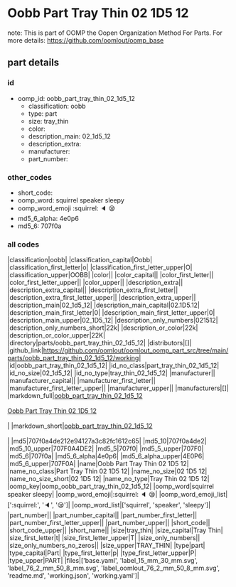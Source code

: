 # Oobb Part Tray Thin 02 1D5 12  

note: This is part of OOMP the Oopen Organization Method For Parts. For more details: https://github.com/oomlout/oomp_base

##  part details





### id
* oomp_id: oobb_part_tray_thin_02_1d5_12
  * classification: oobb
  * type: part
  * size: tray_thin
  * color: 
  * description_main: 02_1d5_12
  * description_extra: 
  * manufacturer: 
  * part_number: 

### other_codes
* short_code: 
* oomp_word: squirrel speaker sleepy
* oomp_word_emoji :squirrel: :speaker: :sleepy:
* md5_6_alpha: 4e0p6
* md5_6: 707f0a

### all codes 
|classification|oobb|
|classification_capital|Oobb|
|classification_first_letter|o|
|classification_first_letter_upper|O|
|classification_upper|OOBB|
|color||
|color_capital||
|color_first_letter||
|color_first_letter_upper||
|color_upper||
|description_extra||
|description_extra_capital||
|description_extra_first_letter||
|description_extra_first_letter_upper||
|description_extra_upper||
|description_main|02_1d5_12|
|description_main_capital|02.1D5.12|
|description_main_first_letter|0|
|description_main_first_letter_upper|0|
|description_main_upper|02_1D5_12|
|description_only_numbers|021512|
|description_only_numbers_short|22k|
|description_or_color|22k|
|description_or_color_upper|22K|
|directory|parts/oobb_part_tray_thin_02_1d5_12|
|distributors|[]|
|github_link|https://github.com/oomlout/oomlout_oomp_part_src/tree/main/parts/oobb_part_tray_thin_02_1d5_12/working|
|id|oobb_part_tray_thin_02_1d5_12|
|id_no_class|part_tray_thin_02_1d5_12|
|id_no_size|02_1d5_12|
|id_no_type|tray_thin_02_1d5_12|
|manufacturer||
|manufacturer_capital||
|manufacturer_first_letter||
|manufacturer_first_letter_upper||
|manufacturer_upper||
|manufacturers|[]|
|markdown_full|[oobb_part_tray_thin_02_1d5_12](https://github.com/oomlout/oomlout_oomp_part_src/tree/main/parts/oobb_part_tray_thin_02_1d5_12/working)<br>[](https://github.com/oomlout/oomlout_oomp_part_src/tree/main/parts/oobb_part_tray_thin_02_1d5_12/working)<br>[Oobb Part Tray Thin 02 1D5 12](https://github.com/oomlout/oomlout_oomp_part_src/tree/main/parts/oobb_part_tray_thin_02_1d5_12/working)<br><br>|
|markdown_short|[oobb_part_tray_thin_02_1d5_12](https://github.com/oomlout/oomlout_oomp_part_src/tree/main/parts/oobb_part_tray_thin_02_1d5_12/working)<br><br>|
|md5|707f0a4de212e94127a3c82fc1612c65|
|md5_10|707f0a4de2|
|md5_10_upper|707F0A4DE2|
|md5_5|707f0|
|md5_5_upper|707F0|
|md5_6|707f0a|
|md5_6_alpha|4e0p6|
|md5_6_alpha_upper|4E0P6|
|md5_6_upper|707F0A|
|name|Oobb Part Tray Thin 02 1D5 12|
|name_no_class|Part Tray Thin 02 1D5 12|
|name_no_size|02 1D5 12|
|name_no_size_short|02 1D5 12|
|name_no_type|Tray Thin 02 1D5 12|
|oomp_key|oomp_oobb_part_tray_thin_02_1d5_12|
|oomp_word|squirrel speaker sleepy|
|oomp_word_emoji|:squirrel: :speaker: :sleepy:|
|oomp_word_emoji_list|[':squirrel:', ':speaker:', ':sleepy:']|
|oomp_word_list|['squirrel', 'speaker', 'sleepy']|
|part_number||
|part_number_capital||
|part_number_first_letter||
|part_number_first_letter_upper||
|part_number_upper||
|short_code||
|short_code_upper||
|short_name||
|size|tray_thin|
|size_capital|Tray Thin|
|size_first_letter|t|
|size_first_letter_upper|T|
|size_only_numbers||
|size_only_numbers_no_zeros||
|size_upper|TRAY_THIN|
|type|part|
|type_capital|Part|
|type_first_letter|p|
|type_first_letter_upper|P|
|type_upper|PART|
|files|['base.yaml', 'label_15_mm_30_mm.svg', 'label_76_2_mm_50_8_mm.svg', 'label_oomlout_76_2_mm_50_8_mm.svg', 'readme.md', 'working.json', 'working.yaml']|
